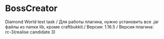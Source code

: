# BossCreator
Diamond World test task /
Для работы плагина, нужно установить все .jar файлы из папки lib, кроме craftbukkit./
Версия: 1.16.5 /
Версия плагина: rc-3(realise candidate 3)
